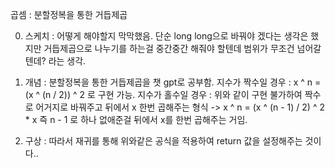 곱셈 : 분할정복을 통한 거듭제곱

0. 스케치
    : 어떻게 해야할지 막막했음. 단순 long long으로 바꿔야 겠다는 생각은 했지만 거듭제곱으로 나누기를 하는걸 중간중간 해줘야 할텐데 범위가 무조건 넘어갈텐데? 라는 생각.

1. 개념
    : 분할정복을 통한 거듭제곱을 챗 gpt로 공부함.
    지수가 짝수일 경우 : x ^ n = (x ^ (n / 2)) ^ 2 로 구현 가능.
    지수가 홀수일 경우 : 위와 같이 구현 불가하여 짝수로 어거지로 바꿔주고 뒤에서 x 한번 곱해주는 형식
                    -> x ^ n = (x ^ (n - 1) / 2) ^ 2 * x
                    즉 n - 1 로 하나 없애준걸 뒤에서 x를 한번 곱해주는 거임.

2. 구상
    : 따라서 재귀를 통해 위와같은 공식을 적용하여 return 값을 설정해주는 것이다..
